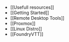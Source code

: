 - [[Usefull resources]]
- [[Getting Started]]
- [[Remote Desktop Tools]]
- [[Proxmox]]
- [[Linux Distro]]
- [[FoundryVTT]]



